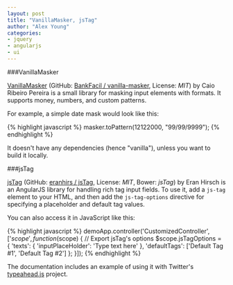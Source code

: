```yaml
---
layout: post
title: "VanillaMasker, jsTag"
author: "Alex Young"
categories:
- jquery
- angularjs
- ui
---
```


###VanillaMasker

[VanillaMasker](http://bankfacil.github.io/vanilla-masker/) (GitHub: [BankFacil / vanilla-masker](https://github.com/BankFacil/vanilla-masker), License: _MIT_) by Caio Ribeiro Pereira is a small library for masking input elements with formats.  It supports money, numbers, and custom patterns.

For example, a simple date mask would look like this:

{% highlight javascript %}
masker.toPattern(12122000, "99/99/9999");
{% endhighlight %}

It doesn't have any dependencies (hence "vanilla"), unless you want to build it locally.

###jsTag

[jsTag](http://eranhirs.github.io/jsTag/) (GitHub: [eranhirs / jsTag](https://github.com/eranhirs/jsTag/), License: _MIT_, Bower: _jsTag_) by Eran Hirsch is an AngularJS library for handling rich tag input fields.  To use it, add a `js-tag` element to your HTML, and then add the `js-tag-options` directive for specifying a placeholder and default tag values.

You can also access it in JavaScript like this:

{% highlight javascript %}
demoApp.controller('CustomizedController', ['$scope', function($scope) {
  // Export jsTag's options
  $scope.jsTagOptions = {
    'texts': {
      'inputPlaceHolder': 'Type text here'
    },
    'defaultTags': ['Default Tag #1', 'Default Tag #2']
  };
}]);
{% endhighlight %}

The documentation includes an example of using it with Twitter's [typeahead.js](https://github.com/twitter/typeahead.js/) project.
